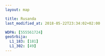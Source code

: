 ```yaml
---
layout: map

title: Rusanda
last_modified_at: 2018-05-22T23:34:02+02:00

WDPA: [555561724]
geoSrbija:
  L1_183: [181]
  L1_302: [49]
---
```


